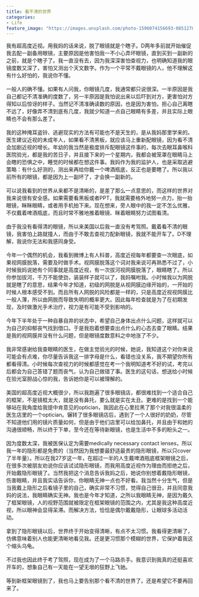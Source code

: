 ```yaml
---
title: 看不清的世界
categories:
- Life
feature_image: "https://images.unsplash.com/photo-1596074156693-08512782647d?ixlib=rb-1.2.1&ixid=MnwxMjA3fDB8MHxwaG90by1wYWdlfHx8fGVufDB8fHx8&auto=format&fit=crop&w=2070&q=80"
---
```


我有超高度近视。用我妈的话来说，脱了眼镜就是个瞎子。D两年多前就开始催促我去配一副备用眼镜，主要原因是他害怕我一不小心弄坏眼镜，直到买到一副新的之前，就是个瞎子了。我一直没有去，因为我深深害怕查视力，也明确知道我的眼镜度数又深了，害怕又测出个天文数字。作为一个平常不戴眼镜的人，他不理解这有什么好怕的，我说你不懂。<br/><br/>
一般人的确不懂。如果有人问我，你眼镜几度，我通常都只说很深。一半原因是我自己都记不清准确的度数了，另一半原因是我怕说出来以后吓到对方，更害怕对方得知以后惊讶的样子。当然记不清准确读数的原因，也是因为害怕，担心自己离瞎不远了，好像弄不清到底有几度，我就少知道一点自己眼睛有多差，并且实际上眼睛也不会有那么差了。<br/><br/>
我的这种掩耳盗铃、逃避现实的方法有可能也不是天生的，是从我妈那里学来的。医生建议近视的未成年人，如果看不清黑板，就应该马上重新配眼镜，因为看不清会加剧近视的增长。年幼的我当然是极度排斥配眼镜这件事的，每次去眼耳鼻喉科医院验光，都是我的苦日子，并且接下来的一个星期内，我都会被笼罩在眼睛马上会瞎的恐惧之中，睡觉的时候都在想这件事。我妈作为我的监护人，也是采取逃避策略：有什么好测的，测出来再给你戴一个啤酒瓶底，反正也是要瞎了。所以我以前所有的眼镜，都是因为上一副坏了，才会换一副新的。<br/><br/>
可以说我看到的世界从来都不是清晰的，是差了那么一点意思的，而这样的世界对我来说很有安全感。如果需要看黑板或者PPT，我就需要格外地努一点力，抬一抬眼镜，眯眯眼睛，或者用手机拍下来。现在想来，旁人眼中的我一定不怎么优雅，不仅戴着啤酒瓶底，而且时常不雅地推着眼镜、眯着眼睛努力试图看清。<br/><br/>
由于我没有看得清的眼镜，所以来美国以后我一直没有考驾照。戴着看不清的眼镜，我害怕上路就撞人，而由于不敢去查视力配新眼镜，我就不能开车了。D不理解，我说你无法和我感同身受。<br/><br/>
今年一个偶然的机会，我看到微博上有人科普，高度近视每年都要查一次眼底，如果视网膜脱落，需要及时做手术。视网膜脱落这个词对我来说可再熟悉不过了，小时候我妈说她有个同事就是高度近视，有一次拔河视网膜脱落了，眼睛瞎了。所以你参加拔河，千万不能使劲，装装样子就可以了，我妈嘱咐我。小时候我以为网脱就是瞎了的意思，结果今年才知道，初级的网脱是从视网膜边缘开始的，一开始的时候人根本感受不到。而且所有人网脱的风险都是一样的，只是高度近视视网膜比一般人薄，所以由网脱而导致失明的概率更大。因此每年检查就是为了在初期发现，及时做激光手术治疗，视力是有可能不受到影响的。<br/><br/>
今年下半年处于一种自暴自弃的状态中，希望自己身体出点什么问题，这样就可以为自己的抑郁丧气找到借口。于是我抱着想要查出点什么的心态去查了眼睛。结果是我的视网膜并没有什么问题，但是眼镜度数意料之中地涨了不少。<br/><br/>
我非常感谢给我查眼睛的医生，在做主觉验光的时候，她说，我知道这个对你来说可能会有点难，你尽量告诉我这一排字母是什么，看错也没关系，我不期望你所有都看得清。小时候每次查视力的时候都感觉在考一个我明知道考不好的试，考完以后都会为自己答错了题而丧气，认为自己做错了事。医生的这句话，想送给小时候在验光室胆战心惊的我，告诉她你是可以被理解的。<br/><br/>
美国的超高度近视大概很少，所以我跑遍了很多眼镜店，都很难找到一个适合自己的框架，不是镜框太大，就是没有鼻托，要么就是实在太丑。更难的是找到一个能够站在我角度给我提中肯意见的optician，我因此在心里拉黑了那个对我很温柔的医生店里的一个optician。辗转了很多眼镜店后，遇到了一个人很好的奶奶，尽管不知道他们用的镜片质量如何，但是由于他们店里可以给加鼻托，并且由于和她的沟通很顺畅，所以终于下单，至今还在等待新眼镜，也是生活中不多的盼头之一。<br/><br/>
因为度数太深，我被医保认定为需要medically necessary contact lenses，所以我一年的隐形都是免费的（当然因为我想要最舒适最贵的隐形眼镜，所以只cover了半年量）。所以在我27岁这一年，在超过一半的人生戴啤酒瓶底框架眼镜之后，在很多次被朋友劝说你应该试试隐形眼镜，而我用高度近视作为理由而拒绝之后，开始戴隐形眼镜了。当然我把这个消息告诉我妈之后，她说你别想着戴隐形眼镜，伤害眼睛，并且我实话告诉你，你眼睛无神一点也不好看。我当然十分生气，但是当我戴上隐形之后看镜子里的自己，确实非常不习惯，觉得自己很丑，并且同意我妈的说法，我眼睛确实无神。我也是今年才知道，之所以我眼睛无神，是因为戴久了框架眼镜，人的视野范围就被限定在框架眼镜的范围之内，尤其是我这种高度近视，所以眼神会显得呆滞。而解决方法，恰恰是偶尔戴戴隐形，让眼球多活动活动。<br/><br/>
拿到了隐形眼镜以后，世界终于开始变得清晰，有点不太习惯。我看得更清晰了，仿佛意味着别人也能更清晰地看见我。还是更习惯那个模糊的世界，它保护着我这个缩头乌龟。<br/><br/>
不过我也因此终于考了驾照，现在成为了一个马路杀手。我意识到我真的还挺喜欢开车的，想象自己有一天能在一望无垠的狂野上飞驰。<br/><br/>
等到新框架眼镜到了，我也马上要告别那个看不清的世界了。还是希望它不要再回来了。
